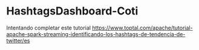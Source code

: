 # HashtagsDashboard-Coti

Intentando completar este tutorial https://www.toptal.com/apache/tutorial-apache-spark-streaming-identificando-los-hashtags-de-tendencia-de-twitter/es
